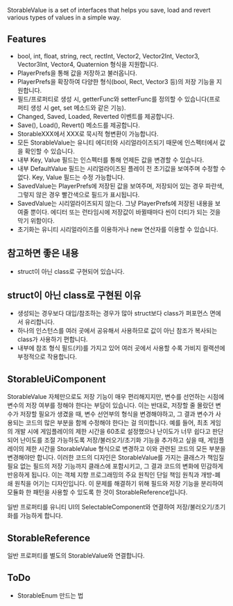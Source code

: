StorableValue is a set of interfaces that helps you save, load and revert various types of values in a simple way.

## Features

- bool, int, float, string, rect, rectInt, Vector2, Vector2Int, Vector3, Vector3Int, Vector4, Quaternion 형식을 지원합니다.
- PlayerPrefs을 통해 값을 저장하고 불러옵니다.
- PlayerPrefs을 확장하여 다양한 형식(bool, Rect, Vector3 등)의 저장 기능을 지원합니다.
- 필드/프로퍼티로 생성 시, getterFunc와 setterFunc를 정의할 수 있습니다(프로퍼티 생성 시 get, set 메소드와 같은 기능).
- Changed, Saved, Loaded, Reverted 이벤트를 제공합니다.
- Save(), Load(), Revert() 메소드를 제공합니다.
- StorableXXX에서 XXX로 묵시적 형변환이 가능합니다.
- 모든 StorableValue는 유니티 에디터와 시리얼라이즈되기 때문에 인스펙터에서 값을 확인할 수 있습니다.
- 내부 Key, Value 필드는 인스펙터를 통해 언제든 값을 변경할 수 있습니다.
- 내부 DefaultValue 필드는 시리얼라이즈된 플레이 전 초기값을 보여주며 수정할 수 없다. Key, Value 필드는 수정 가능합니다.
- SavedValue는 PlayerPrefs에 저장된 값을 보여주며, 저장되어 있는 경우 파란색, 그렇지 않은 경우 빨간색으로 필드가 표시됩니다.
- SavedValue는 시리얼라이즈되지 않는다. 그냥 PlayerPrefs에 저장된 내용을 보여줄 뿐이다. 에디터 또는 런타임시에 저장값이 바뀔때마다 씬이 더티가 되는 것을 막기 위함이다.
- 초기화는 유니티 시리얼라이즈를 이용하거나 new 연산자를 이용할 수 있습니다.

## 참고하면 좋은 내용

- struct이 아닌 class로 구현되어 있습니다.

## struct이 아닌 class로 구현된 이유

- 생성되는 경우보다 대입/참조하는 경우가 많아 struct보다 class가 퍼포먼스 면에서 유리합니다.
- 하나의 인스턴스를 여러 곳에서 공유해서 사용하므로 값이 아닌 참조가 복사되는 class가 사용하기 편합니다.
- 내부에 참조 형식 필드(키)를 가지고 있어 여러 곳에서 사용할 수록 가비지 컬랙션에 부정적으로 작용합니다.

## StorableUiComponent

StorableValue 자체만으로도 저장 기능이 매우 편리해지지만, 변수를 선언하는 시점에 변수의 저장 여부를 정해야 한다는 부담이 있습니다. 이는 반대로, 저장할 줄 몰랐던 변수가 저장할 필요가 생겼을 때, 변수 선언부의 형식을 변경해야하고, 그 결과 변수가 사용되는 코드의 많은 부분을 함께 수정해야 한다는 걸 의미합니다. 예를 들어, 최초 게임의 개발 시에 게임플레이의 제한 시간을 60초로 설정했으나 난이도가 너무 쉽다고 판단되어 난이도를 조절 가능하도록 저장/불러오기/초기화 기능을 추가하고 싶을 때, 게임플레이의 제한 시간을 StorableValue 형식으로 변경하고 이와 관련된 코드의 모든 부분을 변경해야만 합니다. 이러한 코드의 디자인은 StorableValue를 가지는 클래스가 책임질 필요 없는 필드의 저장 기능까지 클래스에 포함시키고, 그 결과 코드의 변화에 민감하게 반응하게 됩니다. 이는 객체 지향 프로그래밍의 주요 원칙인 단일 책임 원칙과 개방-폐쇄 원칙을 어기는 디자인입니다. 이 문제를 해결하기 위해 필드와 저장 기능을 분리하여 모듈화 한 패턴을 사용할 수 있도록 한 것이 StorableReference입니다.

일반 프로퍼티를 유니티 UI의 SelectableComponent와 연결하여 저장/불러오기/초기화를 가능하게 합니다.

## StorableReference

일반 프로퍼티를 별도의 StorableValue와 연결합니다.

## ToDo

- StorableEnum 만드는 법
